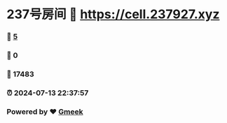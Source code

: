 # 237号房间 :link: https://cell.237927.xyz 
### :page_facing_up: [5](https://cell.237927.xyz/tag.html) 
### :speech_balloon: 0 
### :hibiscus: 17483 
### :alarm_clock: 2024-07-13 22:37:57 
### Powered by :heart: [Gmeek](https://github.com/Meekdai/Gmeek)
